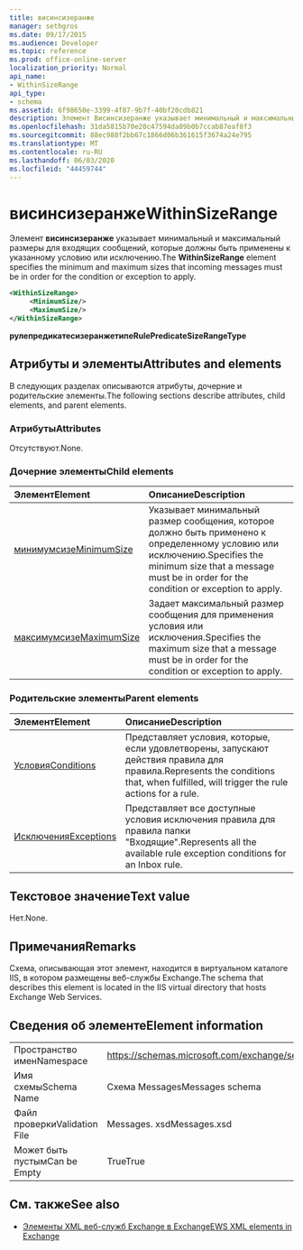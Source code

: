 ```yaml
---
title: висинсизеранже
manager: sethgros
ms.date: 09/17/2015
ms.audience: Developer
ms.topic: reference
ms.prod: office-online-server
localization_priority: Normal
api_name:
- WithinSizeRange
api_type:
- schema
ms.assetid: 6f98650e-3399-4f87-9b7f-40bf20cdb821
description: Элемент Висинсизеранже указывает минимальный и максимальный размеры для входящих сообщений, которые должны быть применены к указанному условию или исключению.
ms.openlocfilehash: 31da5815b70e20c47594da89b0b7ccab87eaf8f3
ms.sourcegitcommit: 88ec988f2bb67c1866d06b361615f3674a24e795
ms.translationtype: MT
ms.contentlocale: ru-RU
ms.lasthandoff: 06/03/2020
ms.locfileid: "44459744"
---
```

# <a name="withinsizerange"></a><span data-ttu-id="e1be3-103">висинсизеранже</span><span class="sxs-lookup"><span data-stu-id="e1be3-103">WithinSizeRange</span></span>

<span data-ttu-id="e1be3-104">Элемент **висинсизеранже** указывает минимальный и максимальный размеры для входящих сообщений, которые должны быть применены к указанному условию или исключению.</span><span class="sxs-lookup"><span data-stu-id="e1be3-104">The **WithinSizeRange** element specifies the minimum and maximum sizes that incoming messages must be in order for the condition or exception to apply.</span></span> 
  
```XML
<WithinSizeRange>
     <MinimumSize/>
     <MaximumSize/>
</WithinSizeRange>
```

 <span data-ttu-id="e1be3-105">**рулепредикатесизеранжетипе**</span><span class="sxs-lookup"><span data-stu-id="e1be3-105">**RulePredicateSizeRangeType**</span></span>
## <a name="attributes-and-elements"></a><span data-ttu-id="e1be3-106">Атрибуты и элементы</span><span class="sxs-lookup"><span data-stu-id="e1be3-106">Attributes and elements</span></span>

<span data-ttu-id="e1be3-107">В следующих разделах описываются атрибуты, дочерние и родительские элементы.</span><span class="sxs-lookup"><span data-stu-id="e1be3-107">The following sections describe attributes, child elements, and parent elements.</span></span>
  
### <a name="attributes"></a><span data-ttu-id="e1be3-108">Атрибуты</span><span class="sxs-lookup"><span data-stu-id="e1be3-108">Attributes</span></span>

<span data-ttu-id="e1be3-109">Отсутствуют.</span><span class="sxs-lookup"><span data-stu-id="e1be3-109">None.</span></span>
  
### <a name="child-elements"></a><span data-ttu-id="e1be3-110">Дочерние элементы</span><span class="sxs-lookup"><span data-stu-id="e1be3-110">Child elements</span></span>

|<span data-ttu-id="e1be3-111">**Элемент**</span><span class="sxs-lookup"><span data-stu-id="e1be3-111">**Element**</span></span>|<span data-ttu-id="e1be3-112">**Описание**</span><span class="sxs-lookup"><span data-stu-id="e1be3-112">**Description**</span></span>|
|:-----|:-----|
|[<span data-ttu-id="e1be3-113">минимумсизе</span><span class="sxs-lookup"><span data-stu-id="e1be3-113">MinimumSize</span></span>](minimumsize.md) <br/> |<span data-ttu-id="e1be3-114">Указывает минимальный размер сообщения, которое должно быть применено к определенному условию или исключению.</span><span class="sxs-lookup"><span data-stu-id="e1be3-114">Specifies the minimum size that a message must be in order for the condition or exception to apply.</span></span>  <br/> |
|[<span data-ttu-id="e1be3-115">максимумсизе</span><span class="sxs-lookup"><span data-stu-id="e1be3-115">MaximumSize</span></span>](maximumsize.md) <br/> |<span data-ttu-id="e1be3-116">Задает максимальный размер сообщения для применения условия или исключения.</span><span class="sxs-lookup"><span data-stu-id="e1be3-116">Specifies the maximum size that a message must be in order for the condition or exception to apply.</span></span>  <br/> |
   
### <a name="parent-elements"></a><span data-ttu-id="e1be3-117">Родительские элементы</span><span class="sxs-lookup"><span data-stu-id="e1be3-117">Parent elements</span></span>

|<span data-ttu-id="e1be3-118">**Элемент**</span><span class="sxs-lookup"><span data-stu-id="e1be3-118">**Element**</span></span>|<span data-ttu-id="e1be3-119">**Описание**</span><span class="sxs-lookup"><span data-stu-id="e1be3-119">**Description**</span></span>|
|:-----|:-----|
|[<span data-ttu-id="e1be3-120">Условия</span><span class="sxs-lookup"><span data-stu-id="e1be3-120">Conditions</span></span>](conditions.md) <br/> |<span data-ttu-id="e1be3-121">Представляет условия, которые, если удовлетворены, запускают действия правила для правила.</span><span class="sxs-lookup"><span data-stu-id="e1be3-121">Represents the conditions that, when fulfilled, will trigger the rule actions for a rule.</span></span>  <br/> |
|[<span data-ttu-id="e1be3-122">Исключения</span><span class="sxs-lookup"><span data-stu-id="e1be3-122">Exceptions</span></span>](exceptions.md) <br/> |<span data-ttu-id="e1be3-123">Представляет все доступные условия исключения правила для правила папки "Входящие".</span><span class="sxs-lookup"><span data-stu-id="e1be3-123">Represents all the available rule exception conditions for an Inbox rule.</span></span>  <br/> |
   
## <a name="text-value"></a><span data-ttu-id="e1be3-124">Текстовое значение</span><span class="sxs-lookup"><span data-stu-id="e1be3-124">Text value</span></span>

<span data-ttu-id="e1be3-125">Нет.</span><span class="sxs-lookup"><span data-stu-id="e1be3-125">None.</span></span>
  
## <a name="remarks"></a><span data-ttu-id="e1be3-126">Примечания</span><span class="sxs-lookup"><span data-stu-id="e1be3-126">Remarks</span></span>

<span data-ttu-id="e1be3-127">Схема, описывающая этот элемент, находится в виртуальном каталоге IIS, в котором размещены веб-службы Exchange.</span><span class="sxs-lookup"><span data-stu-id="e1be3-127">The schema that describes this element is located in the IIS virtual directory that hosts Exchange Web Services.</span></span>
  
## <a name="element-information"></a><span data-ttu-id="e1be3-128">Сведения об элементе</span><span class="sxs-lookup"><span data-stu-id="e1be3-128">Element information</span></span>

|||
|:-----|:-----|
|<span data-ttu-id="e1be3-129">Пространство имен</span><span class="sxs-lookup"><span data-stu-id="e1be3-129">Namespace</span></span>  <br/> |https://schemas.microsoft.com/exchange/services/2006/messages  <br/> |
|<span data-ttu-id="e1be3-130">Имя схемы</span><span class="sxs-lookup"><span data-stu-id="e1be3-130">Schema Name</span></span>  <br/> |<span data-ttu-id="e1be3-131">Схема Messages</span><span class="sxs-lookup"><span data-stu-id="e1be3-131">Messages schema</span></span>  <br/> |
|<span data-ttu-id="e1be3-132">Файл проверки</span><span class="sxs-lookup"><span data-stu-id="e1be3-132">Validation File</span></span>  <br/> |<span data-ttu-id="e1be3-133">Messages. xsd</span><span class="sxs-lookup"><span data-stu-id="e1be3-133">Messages.xsd</span></span>  <br/> |
|<span data-ttu-id="e1be3-134">Может быть пустым</span><span class="sxs-lookup"><span data-stu-id="e1be3-134">Can be Empty</span></span>  <br/> |<span data-ttu-id="e1be3-135">True</span><span class="sxs-lookup"><span data-stu-id="e1be3-135">True</span></span>  <br/> |
   
## <a name="see-also"></a><span data-ttu-id="e1be3-136">См. также</span><span class="sxs-lookup"><span data-stu-id="e1be3-136">See also</span></span>



- [<span data-ttu-id="e1be3-137">Элементы XML веб-служб Exchange в Exchange</span><span class="sxs-lookup"><span data-stu-id="e1be3-137">EWS XML elements in Exchange</span></span>](ews-xml-elements-in-exchange.md)

